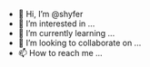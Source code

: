 - 👋 Hi, I’m @shyfer
- 👀 I’m interested in ...
- 🌱 I’m currently learning ...
- 💞️ I’m looking to collaborate on ...
- 📫 How to reach me ...

<!---
shyfer/shyfer is a ✨ special ✨ repository because its `README.md` (this file) appears on your GitHub profile.
You can click the Preview link to take a look at your changes.
--->
